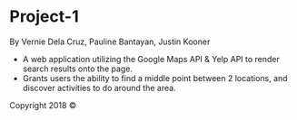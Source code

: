 # Project-1

By Vernie Dela Cruz, Pauline Bantayan, Justin Kooner

* A web application utilizing the Google Maps API & Yelp API to render search results onto the page.
* Grants users the ability to find a middle point between 2 locations, and discover activities to do around the area.

Copyright 2018 &#169;
